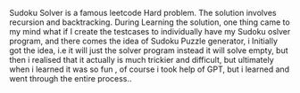 Sudoku Solver is a famous leetcode Hard problem.
The solution involves recursion and backtracking. During Learning the solution, one thing came to my mind what if I create the testcases to individually have my Sudoku oslver program, and there comes the idea of Sudoku Puzzle generator,
i Initially got the idea, i.e it will just the solver program instead it will solve empty, but then i realised that it actually is much trickier and difficult, but ultimately when i learned it was so fun , of course i took help of GPT, but i learned 
and went through the entire process..

